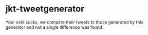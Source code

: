# jkt-tweetgenerator
Your oshi sucks, we compare their tweets to those generated by this generator and not a single difference was found.
